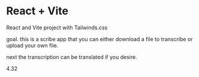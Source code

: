 # React + Vite


React and Vite project with Tailwinds.css

goal. this is a scribe app that you can either download a file to transcribe or upload your own file. 

next the transcription can be translated if you desire.


4.32